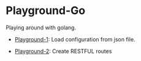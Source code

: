 Playground-Go
===

Playing around with golang.

- [Playground-1](https://github.com/andrisetiawan/playground-go/tree/master/playground/config): Load configuration from json file.

- [Playground-2](https://github.com/andrisetiawan/playground-go/tree/master/playground/restful_routes): Create RESTFUL routes
